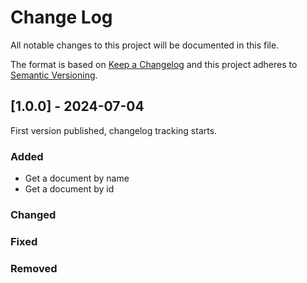 # Change Log
All notable changes to this project will be documented in this file.
 
The format is based on [Keep a Changelog](http://keepachangelog.com/)
and this project adheres to [Semantic Versioning](http://semver.org/).
 
## [1.0.0] - 2024-07-04
 
First version published, changelog tracking starts.
 
### Added
- Get a document by name  
- Get a document by id
 
### Changed
 
### Fixed

### Removed
